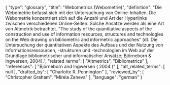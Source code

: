 {
    "type": "glossary",
    "title": "Webometrics (Webometrie)",
    "definition": "Die Webometrie befasst sich mit der Untersuchung von Online-Inhalten. Die Webometrie konzentriert sich auf die Anzahl und Art der Hyperlinks zwischen verschiedenen Online-Seiten. Solche Ansätze werden als eine Art von Altmetrik betrachtet. \"The study of the quantitative aspects of the construction and use of information resources, structures and technologies on the Web drawing on bibliometric and informetric approaches” (dt. Die Untersuchung der quantitativen Aspekte des Aufbaus und der Nutzung von Informationsressourcen, -strukturen und -technologien im Web auf der Grundlage bibliometrischer und informatischer Ansätze; Björneborn & Ingwersen, 2004).",
    "related_terms": [
        "Altmetrics",
        "Bibliometrics"
    ],
    "references": [
        "Björneborn and Ingwersen ( 2004 )"
    ],
    "alt_related_terms": [
        null
    ],
    "drafted_by": [
        "Charlotte R. Pennington"
    ],
    "reviewed_by": [
        "Christopher Graham",
        "Mirela Zaneva"
    ],
    "language": "german"
}
